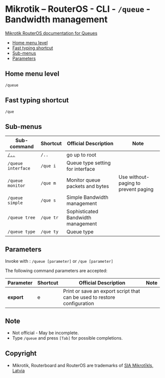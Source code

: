 # Mikrotik – RouterOS - CLI - `/queue` - Bandwidth management

[Mikrotik RouterOS documentation for Queues](https://help.mikrotik.com/docs/display/ROS/Queues)

- [Home menu level](#home-menu-level)
- [Fast typing shortcut](#fast-typing-shortcut)
- [Sub-menus](#sub-menus)
- [Parameters](#parameters)

## Home menu level

`/queue`

## Fast typing shortcut

`/que`

## Sub-menus

| **Sub-command** | **Shortcut** | **Official Description** | **Note** |
|---|---|---|---|
| [`/..`](root-level.md) | `/..` | go up to root |  |
| `/queue interface` | `/que i` | Queue type setting for interface |  |
| `/queue monitor` | `/que m` | Monitor queue packets and bytes | Use without-paging to prevent paging |
| `/queue simple` | `/que s` | Simple Bandwidth management |  |
| `/queue tree` | `/que tr` | Sophisticated Bandwidth management |  |
| `/queue type` | `/que ty` | Queue type |  |

## Parameters

Invoke with : `/queue [parameter]` or `/que [parameter]`

The following command parameters are accepted:

| **Parameter** | **Shortcut** | **Official Description** | **Note** |
|---|---|---|---|
| **export** | e | Print or save an export script that can be used to restore configuration |  |

## Note
- Not official - May be incomplete.
- Type `/queue` and press `[Tab]` for possible completions. 

## Copyright
- Mikrotik, Routerboard and RouterOS are trademarks of [SIA Mikrotīkls, Latvia](https://www.mikrotik.com)

